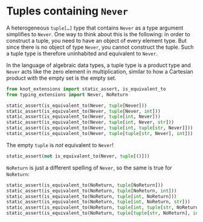 # Tuples containing `Never`

A heterogeneous `tuple[…]` type that contains `Never` as a type argument simplifies to `Never`. One
way to think about this is the following: in order to construct a tuple, you need to have an object
of every element type. But since there is no object of type `Never`, you cannot construct the tuple.
Such a tuple type is therefore uninhabited and equivalent to `Never`.

In the language of algebraic data types, a tuple type is a product type and `Never` acts like the
zero element in multiplication, similar to how a Cartesian product with the empty set is the empty
set.

```py
from knot_extensions import static_assert, is_equivalent_to
from typing_extensions import Never, NoReturn

static_assert(is_equivalent_to(Never, tuple[Never]))
static_assert(is_equivalent_to(Never, tuple[Never, int]))
static_assert(is_equivalent_to(Never, tuple[int, Never]))
static_assert(is_equivalent_to(Never, tuple[int, Never, str]))
static_assert(is_equivalent_to(Never, tuple[int, tuple[str, Never]]))
static_assert(is_equivalent_to(Never, tuple[tuple[str, Never], int]))
```

The empty `tuple` is *not* equivalent to `Never`!

```py
static_assert(not is_equivalent_to(Never, tuple[()]))
```

`NoReturn` is just a different spelling of `Never`, so the same is true for `NoReturn`:

```py
static_assert(is_equivalent_to(NoReturn, tuple[NoReturn]))
static_assert(is_equivalent_to(NoReturn, tuple[NoReturn, int]))
static_assert(is_equivalent_to(NoReturn, tuple[int, NoReturn]))
static_assert(is_equivalent_to(NoReturn, tuple[int, NoReturn, str]))
static_assert(is_equivalent_to(NoReturn, tuple[int, tuple[str, NoReturn]]))
static_assert(is_equivalent_to(NoReturn, tuple[tuple[str, NoReturn], int]))
```
